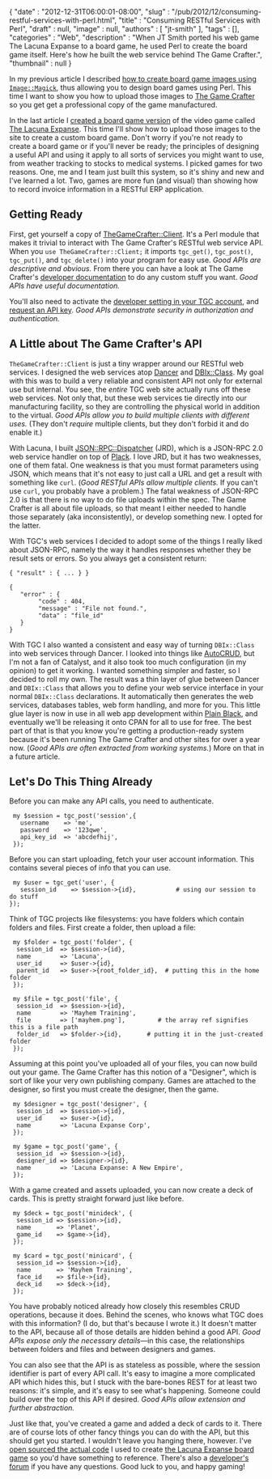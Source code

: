 {
   "date" : "2012-12-31T06:00:01-08:00",
   "slug" : "/pub/2012/12/consuming-restful-services-with-perl.html",
   "title" : "Consuming RESTful Services with Perl",
   "draft" : null,
   "image" : null,
   "authors" : [
      "jt-smith"
   ],
   "tags" : [],
   "categories" : "Web",
   "description" : "When JT Smith ported his web game The Lacuna Expanse to a board game, he used Perl to create the board game itself. Here's how he built the web service behind The Game Crafter.",
   "thumbnail" : null
}





In my previous article I described [how to create board game images
using
`Image::Magick`](/media/_pub_2012_12_consuming-restful-services-with-perl/designing-board-games-with-perl.html),
thus allowing you to design board games using Perl. This time I want to
show you how to upload those images to [The Game
Crafter](https://www.thegamecrafter.com/) so you get get a professional
copy of the game manufactured.

In the last article I [created a board game
version](https://www.thegamecrafter.com/games/lacuna-expanse:-a-new-empire)
of the video game called [The Lacuna
Expanse](http://www.lacunaexpanse.com). This time I'll show how to
upload those images to the site to create a custom board game. Don't
worry if you're not ready to create a board game or if you'll never be
ready; the principles of designing a useful API and using it apply to
all sorts of services you might want to use, from weather tracking to
stocks to medical systems. I picked games for two reasons. One, me and I
team just built this system, so it's shiny and new and I've learned a
lot. Two, games are more fun (and visual) than showing how to record
invoice information in a RESTful ERP application.

Getting Ready
-------------

First, get yourself a copy of
[TheGameCrafter::Client](http://search.cpan.org/~rizen/TheGameCrafter-Client/lib/TheGameCrafter/Client.pm).
It's a Perl module that makes it trivial to interact with The Game
Crafter's RESTful web service API. When you
`use TheGameCrafter::Client;` it imports `tgc_get()`, `tgc_post()`,
`tgc_put()`, and `tgc_delete()` into your program for easy use. *Good
APIs are descriptive and obvious.* From there you can have a look at The
Game Crafter's [developer
documentation](https://www.thegamecrafter.com/developer/) to do any
custom stuff you want. *Good APIs have useful documentation.*

You'll also need to activate the [developer setting in your TGC
account](https://www.thegamecrafter.com/account), and [request an API
key](https://www.thegamecrafter.com/account/apikeys). *Good APIs
demonstrate security in authorization and authentication.*

A Little about The Game Crafter's API
-------------------------------------

`TheGameCrafter::Client` is just a tiny wrapper around our RESTful web
services. I designed the web services atop
[Dancer](http://search.cpan.org/~xsawyerx/Dancer/lib/Dancer.pm) and
[DBIx::Class](http://search.cpan.org/~frew/DBIx-Class/lib/DBIx/Class.pm).
My goal with this was to build a very reliable and consistent API not
only for external use but internal. You see, the *entire* TGC web site
actually runs off these web services. Not only that, but these web
services tie directly into our manufacturing facility, so they are
controlling the physical world in addition to the virtual. *Good APIs
allow you to build multiple clients with different uses.* (They don't
*require* multiple clients, but they don't forbid it and do enable it.)

With Lacuna, I built
[JSON::RPC::Dispatcher](http://search.cpan.org/~rizen/JSON-RPC-Dispatcher/lib/JSON/RPC/Dispatcher.pm.orig)
(JRD), which is a JSON-RPC 2.0 web service handler on top of
[Plack](http://search.cpan.org/~miyagawa/Plack/lib/Plack.pm). I love
JRD, but it has two weaknesses, one of them fatal. One weakness is that
you must format parameters using JSON, which means that it's not easy to
just call a URL and get a result with something like `curl`. (*Good
RESTful APIs allow multiple clients.* If you can't use `curl`, you
probably have a problem.) The fatal weakness of JSON-RPC 2.0 is that
there is no way to do file uploads within the spec. The Game Crafter is
all about file uploads, so that meant I either needed to handle those
separately (aka inconsistently), or develop something new. I opted for
the latter.

With TGC's web services I decided to adopt some of the things I really
liked about JSON-RPC, namely the way it handles responses whether they
be result sets or errors. So you always get a consistent return:

    { "result" : { ... } }

    {
       "error" : {
            "code" : 404,
            "message" : "File not found.",
            "data" : "file_id"
       }
    }

With TGC I also wanted a consistent and easy way of turning
`DBIx::Class` into web services through Dancer. I looked into things
like
[AutoCRUD](http://search.cpan.org/~oliver/Catalyst-Plugin-AutoCRUD-2.122460/lib/Catalyst/Plugin/AutoCRUD.pm),
but I'm not a fan of Catalyst, and it also took too much configuration
(in my opinion) to get it working. I wanted something simpler and
faster, so I decided to roll my own. The result was a thin layer of glue
between Dancer and `DBIx::Class` that allows you to define your web
service interface in your normal `DBIx::Class` declarations. It
automatically then generates the web services, databases tables, web
form handling, and more for you. This little glue layer is now in use in
all web app development within [Plain
Black](http://www.plainblack.com/), and eventually we'll be releasing it
onto CPAN for all to use for free. The best part of that is that you
know you're getting a production-ready system because it's been running
The Game Crafter and other sites for over a year now. (*Good APIs are
often extracted from working systems.*) More on that in a future
article.

Let's Do This Thing Already
---------------------------

Before you can make any API calls, you need to authenticate.

     my $session = tgc_post('session',{
       username    => 'me',
       password    => '123qwe',
       api_key_id  => 'abcdefhij',
     });

Before you can start uploading, fetch your user account information.
This contains several pieces of info that you can use.

     my $user = tgc_get('user', {
       session_id    => $session->{id},           # using our session to do stuff
    });

Think of TGC projects like filesystems: you have folders which contain
folders and files. First create a folder, then upload a file:

     my $folder = tgc_post('folder', {
      session_id  => $session->{id},
      name        => 'Lacuna',
      user_id     => $user->{id},
      parent_id   => $user->{root_folder_id},  # putting this in the home folder
     });

     my $file = tgc_post('file', {
      session_id  => $session->{id},
      name        => 'Mayhem Training',
      file        => ['mayhem.png'],         # the array ref signifies this is a file path
      folder_id   => $folder->{id},       # putting it in the just-created folder
     });

Assuming at this point you've uploaded all of your files, you can now
build out your game. The Game Crafter has this notion of a "Designer",
which is sort of like your very own publishing company. Games are
attached to the designer, so first you must create the designer, then
the game.

     my $designer = tgc_post('designer', {
      session_id  => $session->{id},
      user_id     => $user->{id},
      name        => 'Lacuna Expanse Corp',
     });

     my $game = tgc_post('game', {
      session_id  => $session->{id},
      designer_id => $designer->{id},
      name        => 'Lacuna Expanse: A New Empire',
     });

With a game created and assets uploaded, you can now create a deck of
cards. This is pretty straight forward just like before.

     my $deck = tgc_post('minideck', {
      session_id => $session->{id},
      name       => 'Planet',
      game_id    => $game->{id},
     });

     my $card = tgc_post('minicard', {
      session_id => $session->{id},
      name       => 'Mayhem Training',
      face_id    => $file->{id},
      deck_id    => $deck->{id},
     });

You have probably noticed already how closely this resembles CRUD
operations, because it does. Behind the scenes, who knows what TGC does
with this information? (I do, but that's because I wrote it.) It doesn't
matter to the API, because all of those details are hidden behind a good
API. *Good APIs expose only the necessary details*—in this case, the
relationships between folders and files and between designers and games.

You can also see that the API is as stateless as possible, where the
session identifier is part of every API call. It's easy to imagine a
more complicated API which hides this, but I stuck with the bare-bones
REST for at least two reasons: it's simple, and it's easy to see what's
happening. Someone could build over the top of this API if desired.
*Good APIs allow extension and further abstraction.*

Just like that, you've created a game and added a deck of cards to it.
There are of course lots of other fancy things you can do with the API,
but this should get you started. I wouldn't leave you hanging there,
however. I've [open sourced the actual
code](https://github.com/plainblack/Lacuna-Board-Game) I used to create
[the Lacuna Expanse board
game](https://www.thegamecrafter.com/games/lacuna-expanse:-a-new-empire)
so you'd have something to reference. There's also a [developer's
forum](https://community.thegamecrafter.com/forums/developers) if you
have any questions. Good luck to you, and happy gaming!



